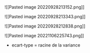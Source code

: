 ![[Pasted image 20220928213152.png]]

![[Pasted image 20220928213343.png]]

![[Pasted image 20220928212838.png]]

![[Pasted image 20221106225743.png]]

- ecart-type = racine de la variance
